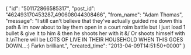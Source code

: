  {
   "id": "501172866585317",
   "post_id": "462493170453287_490608044308466",
   "from_name": "Adam Thomas",
   "message": "I still can't believe that they've actually guided me down this path & im now about to lay them open in a court roim battle but I just load 1 bullet & give it to him & then he shoots her with it &/ Or shoots himself with it.\nThere will be LOTS OF LIVE IN THEIR HOUSEHOLD WHEN THIS GOES DOWN...:) Farkn brilliant.",
   "created_time": "2013-04-09T14:51:50+0000"
 }
